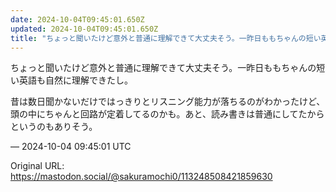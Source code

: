 ```yaml
---
date: 2024-10-04T09:45:01.650Z
updated: 2024-10-04T09:45:01.650Z
title: "ちょっと聞いたけど意外と普通に理解できて大丈夫そう。一昨日ももちゃんの短い英語も[...]"
---
```


<p>ちょっと聞いたけど意外と普通に理解できて大丈夫そう。一昨日ももちゃんの短い英語も自然に理解できたし。</p><p>昔は数日聞かないだけではっきりとリスニング能力が落ちるのがわかったけど、頭の中にちゃんと回路が定着してるのかも。あと、読み書きは普通にしてたからというのもありそう。</p>

&mdash; 2024-10-04 09:45:01 UTC

Original URL: https://mastodon.social/@sakuramochi0/113248508421859630
